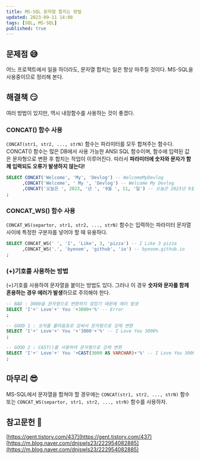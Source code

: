 ```yaml
---
title: MS-SQL 문자열 합치는 방법
updated: 2023-09-11 14:08
tags: [SQL, MS-SQL]
published: true
---
```


## 문제점 &#128517;
어느 프로젝트에서 일을 하더라도, 문자열 합치는 일은 항상 마주칠 것이다. MS-SQL을 사용중이므로 정리해 본다.



## 해결책 &#128527;
여러 방법이 있지만, 역시 내장함수를 사용하는 것이 좋겠다. 

### CONCAT() 함수 사용
`CONCAT(str1, str2, ..., strN)` 함수는 파라미터를 모두 합쳐주는 함수다. CONCAT() 함수는 많은 DB에서 사용 가능한 ANSI SQL 함수이며, 함수에 입력된 값은 문자형으로 변환 후 합치는 작업이 이루어진다. 따라서 **파라미터에 숫자와 문자가 함께 입력되도 오류가 발생하지 않는다!**
```SQL
SELECT CONCAT('Welcome', 'My', 'Devlog') -- WelcomeMyDevlog
      ,CONCAT('Welcome', ' My ', 'Devlog') -- Welcome My Devlog
      ,CONCAT('오늘은 ', 2023, '년 ', '9월 ', 11, '일') -- 오늘은 2023년 9월 11일
;
```

### CONCAT_WS() 함수 사용
`CONCAT_WS(separtor, str1, str2, ..., strN)` 함수는 입력하는 파라미터 문자열 사이에 특정한 구분자를 넣어야 할 때 유용하다.
```SQL
SELECT CONCAT_WS(' ', 'I', 'Like', 3, 'pizza') -- I Like 3 pizza
      ,CONCAT_WS('.', 'byeoom', 'github', 'io') -- byeoom.github.io
;
```

### (+)기호를 사용하는 방법
(+)기호를 사용하여 문자열을 붙이는 방법도 있다. 그러나 이 경우 **숫자와 문자를 함께 혼용하는 경우 에러가 발생**하므로 주의해야 한다.
```SQL
-- BAD : 3000을 문자형으로 변환하지 않았기 때문에 에러 발생
SELECT 'I'+' Love'+' You '+3000+'%' -- Error
;

-- GOOD 1 : 숫자를 홑따옴표로 감싸서 문자형으로 강제 변환
SELECT 'I'+' Love'+' You '+'3000'+'%' -- I Love You 3000%
;

-- GOOD 2 : CAST()를 사용하여 문자형으로 강제 변환
SELECT 'I'+' Love'+' You '+CAST(3000 AS VARCHAR)+'%' -- I Love You 3000%
;
```



## 마무리 &#128526;
MS-SQL에서 문자열을 합쳐야 할 경우에는 `CONCAT(str1, str2, ..., strN)` 함수 또는 `CONCAT_WS(separtor, str1, str2, ..., strN)` 함수를 사용하자.



## 참고문헌 &#128221;
[https://gent.tistory.com/437](https://gent.tistory.com/437)   
[https://m.blog.naver.com/dnjswls23/222954082885](https://m.blog.naver.com/dnjswls23/222954082885)